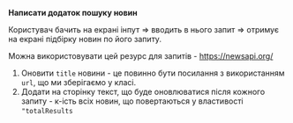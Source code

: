 **Написати додаток пошуку новин**

Користувач бачить на екрані інпут ⇒ вводить в нього запит ⇒ отримує на екрані підбірку новин по його запиту. 

Можна використовувати цей резурс для запитів - https://newsapi.org/

1. Оновити `title` новини - це повинно бути посилання з використанням `url`, що ми зберігаємо у класі.
2. Додати на сторінку текст, що буде оновлюватися після кожного запиту - к-ість всіх новин, що повертаються у властивості `"totalResults` 